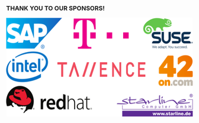 <!-- .slide: data-background-image="images/cephdays-background-slides.jpg" data-background-size="contain" -->
### THANK YOU TO OUR SPONSORS!

<img src="images/sponsors.svg" alt="SponsorLogos">


<!-- .slide: data-background-image="images/SUSE_Expert_Days.png" data-background-size="contain" -->


<!-- .slide: data-background-image="images/L1_SAP_CP_IoTCF_External_v17_4x3.png" data-background-size="contain" -->


<!-- .slide: data-background-image="images/opentelekomcloud_advertise_DE.png" data-background-size="contain" -->
